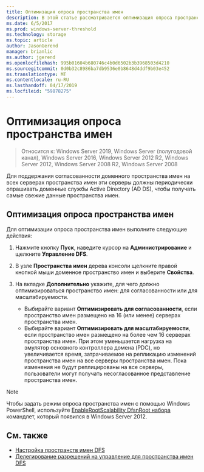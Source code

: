 ```yaml
---
title: Оптимизация опроса пространства имен
description: В этой статье рассматривается оптимизация опроса пространства имен для поддержания согласованности доменного пространства имен на всех серверах пространства имен.
ms.date: 6/5/2017
ms.prod: windows-server-threshold
ms.technology: storage
ms.topic: article
author: JasonGerend
manager: brianlic
ms.author: jgerend
ms.openlocfilehash: 995b01604b680746c4b0d6502b3b3968503d4210
ms.sourcegitcommit: 0d0b32c8986ba7db9536e0b8648d4ddf9b03e452
ms.translationtype: MT
ms.contentlocale: ru-RU
ms.lasthandoff: 04/17/2019
ms.locfileid: "59878275"
---
```

# <a name="optimize-namespace-polling"></a>Оптимизация опроса пространства имен

> Относится к: Windows Server 2019, Windows Server (полугодовой канал), Windows Server 2016, Windows Server 2012 R2, Windows Server 2012, Windows Server 2008 R2, Windows Server 2008

Для поддержания согласованности доменного пространства имен на всех серверах пространства имен эти серверы должны периодически опрашивать доменные службы Active Directory (AD DS), чтобы получать самые свежие данные пространства имен. 

## <a name="to-optimize-namespace-polling"></a>Оптимизация опроса пространства имен

Для оптимизации опроса пространства имен выполните следующие действия:

1.  Нажмите кнопку **Пуск**, наведите курсор на **Администрирование** и щелкните **Управление DFS**.

2.  В узле **Пространства имен** дерева консоли щелкните правой кнопкой мыши доменное пространство имен и выберите **Свойства**.

3.  На вкладке **Дополнительно** укажите, для чего должно оптимизироваться пространство имен: для согласованности или для масштабируемости.

    -   Выбирайте вариант **Оптимизировать для согласованности**, если пространство имен размещено на 16 (или менее) серверах пространства имен.
    -   Выбирайте вариант **Оптимизировать для масштабируемости**, если пространство имен размещено на более чем 16 серверах пространства имен. При этом уменьшается нагрузка на эмулятор основного контроллера домена (PDC), но увеличивается время, затрачиваемое на репликацию изменений пространства имен на все серверы пространства имен. Пока изменения не будут реплицированы на все серверы, пользователи могут получать несогласованное представление пространства имен.

> [!NOTE]
> Чтобы задать режим опроса пространства имен с помощью Windows PowerShell, используйте [EnableRootScalability DfsnRoot набора](https://technet.microsoft.com/library/jj884281.aspx) командлет, который появился в Windows Server 2012.

## <a name="see-also"></a>См. также

-   [Настройка пространств имен DFS](tuning-dfs-namespaces.md)
-   [Делегирование разрешений на управление для пространства имен DFS](delegate-management-permissions-for-dfs-namespaces.md)